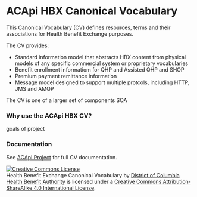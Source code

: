 ACApi HBX Canonical Vocabulary
==

This Canonical Vocabulary (CV) defines resources, terms and their associations for Health Benefit Exchange purposes.  

The CV provides:

* Standard information model that abstracts HBX content from physical models of any specific commercial system or proprietary vocabularies
* Benefit enrollment informatiom for QHP and Assisted QHP and SHOP
* Premium payment remittance information
* Message model designed to support multiple protcols, including HTTP, JMS and AMQP

The CV is one of a larger set of components 
SOA

### Why use the ACApi HBX CV?
goals of project

### Documentation
See [ACApi Project](http://acapi.dchbx.org/docs/canonical_vocabulary/) for full CV documentation.

<a rel="license" href="http://creativecommons.org/licenses/by-sa/4.0/"><img alt="Creative Commons License" style="border-width:0" src="http://i.creativecommons.org/l/by-sa/4.0/88x31.png" /></a><br /><span xmlns:dct="http://purl.org/dc/terms/" href="http://purl.org/dc/dcmitype/Text" property="dct:title" rel="dct:type">Health Benefit Exchange Canonical Vocabulary</span> by <a xmlns:cc="http://creativecommons.org/ns#" href="https://dchealthlink.com/" property="cc:attributionName" rel="cc:attributionURL">District of Columbia Health Benefit Authority</a> is licensed under a <a rel="license" href="http://creativecommons.org/licenses/by-sa/4.0/">Creative Commons Attribution-ShareAlike 4.0 International License</a>.
